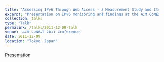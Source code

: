 ```yaml
---
title: "Assessing IPv6 Through Web Access - A Measurement Study and Its Findings"
excerpt: "Presentation on IPv6 monitoring and findings at the ACM CoNEXT 2011 Conference"
collection: talks
type: "Talk"
permalink: /talks/2011-12-09-talk
venue: "ACM CoNEXT 2011 Conference"
date: 2011-12-09
location: "Tokyo, Japan"
---
```


[Presentation](/files/IPv6Adoption-CoNEXT2011_talk.pdf)
